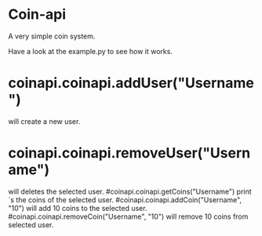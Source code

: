 # Coin-api
A very simple coin system.

Have a look at the example.py to see how it works.
# coinapi.coinapi.addUser("Username") 
will create a new user.
# coinapi.coinapi.removeUser("Username") 
will deletes the selected user.
#coinapi.coinapi.getCoins("Username") 
print´s the coins of the selected user.
#coinapi.coinapi.addCoin("Username", "10") 
will add 10 coins to the selected user.
#coinapi.coinapi.removeCoin("Username", "10")
will remove 10 coins from selected user.
